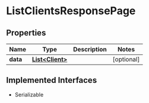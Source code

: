 

# ListClientsResponsePage


## Properties

| Name | Type | Description | Notes |
|------------ | ------------- | ------------- | -------------|
|**data** | [**List&lt;Client&gt;**](Client.md) |  |  [optional] |


## Implemented Interfaces

* Serializable


